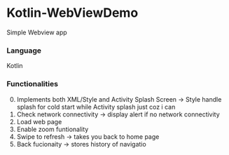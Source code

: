 # Kotlin-WebViewDemo

Simple Webview app

### Language

Kotlin

### Functionalities

0. Implements both XML/Style and Activity Splash Screen -> Style handle splash for cold start while Activity splash just coz i can
1. Check network connectivity -> display alert if no network connectivity
2. Load web page
3. Enable zoom funtionality
4. Swipe to refresh -> takes you back to home page
5. Back fucionaity -> stores history of navigatio
